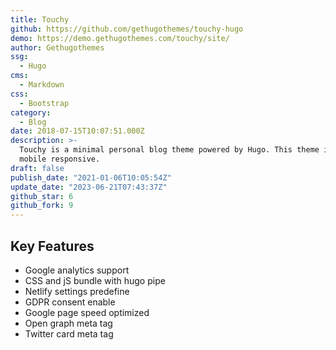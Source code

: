 ```yaml
---
title: Touchy
github: https://github.com/gethugothemes/touchy-hugo
demo: https://demo.gethugothemes.com/touchy/site/
author: Gethugothemes
ssg:
  - Hugo
cms:
  - Markdown
css:
  - Bootstrap
category:
  - Blog
date: 2018-07-15T10:07:51.000Z
description: >-
  Touchy is a minimal personal blog theme powered by Hugo. This theme is 100%
  mobile responsive.
draft: false
publish_date: "2021-01-06T10:05:54Z"
update_date: "2023-06-21T07:43:37Z"
github_star: 6
github_fork: 9
---
```


## Key Features

- Google analytics support
- CSS and jS bundle with hugo pipe
- Netlify settings predefine
- GDPR consent enable
- Google page speed optimized
- Open graph meta tag
- Twitter card meta tag

